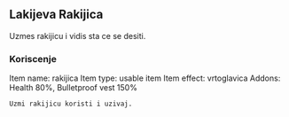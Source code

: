 ## Lakijeva Rakijica

Uzmes rakijicu i vidis sta ce se desiti.

### Koriscenje

Item name: rakijica
Item type: usable item
Item effect: vrtoglavica
Addons: Health 80%, Bulletproof vest 150%

```markdown
Uzmi rakijicu koristi i uzivaj.
